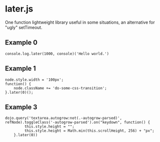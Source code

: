 later.js
========

One function lightweight library useful in some situations, an alternative for "ugly" setTimeout.

Example 0
---------

	console.log.later(1000, console)('Hello world.')

Example 1
---------

	node.style.width = '100px';
	function() {
		node.className += 'do-some-css-transition';
	}.later(0)();		

Example 3
---------

	dojo.query('textarea.autogrow:not(.-autogrow-parsed)', refNode).toggleClass('-autogrow-parsed').on("keydown", function() {
			 this.style.height = "";
			 this.style.height = Math.min(this.scrollHeight, 256) + "px"; 
		}.later(0))	
